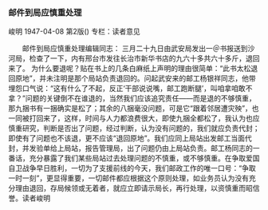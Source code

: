 ### 邮件到局应慎重处理
峻明
1947-04-08
第2版()
专栏：读者意见

　　邮件到局应慎重处理编辑同志：
    三月二十九日由武安局发出一＠书报送到沙河局，检查了一下，内有邢台市发往长治市新华书店的九六十多共六十多斤，退回来了。
    为什么要退呢？贴在书上的几条白麻纸上声明的理由很简单：“此书太松退回原地”，并未注明是那个局站负责退回的。问起武安来的邮工杨银祥同志，他带埋怨口气说：“这有什么了不起，反正‘干部说说嘴，邮工跑断腿’，叫咱拿咱敢不拿？”问题的关键倒不在谁退的，当然我们应该追究责任——而是退的不够慎重，那九捆书有一捆确实是松了；其余的八捆毫没问题，可是它“跟着邻居遭灾殃”，也一同被打回来了，这样，时间与人力都浪费很大，即使九捆全都松了，我认为也应慎重研究，判断是否出了问题，经过判断，认为没有问题的，我们就应负责代封；即使有了问题也不该退，更不应该“退回原地”。我们应同上局站出发邮工当面代封，并发验单给上局站，报告管理局，出了问题仍由上局站负责。邮工杨同志的一番话，充分暴露了我们某些局站过去处理问题的不慎重，或不够慎重。在争取爱国自卫战争早日胜利，一切为了支援前线的今天，我们邮政工作的唯一口号：“争取一时一刻”，更显得重要，一切邮件都应根据这个原则处理，如业务员认为没有充分理由退回，存局候领或无着者，就应立即请示局长，再行处理，以资慎重而昭信誉。读者峻明

